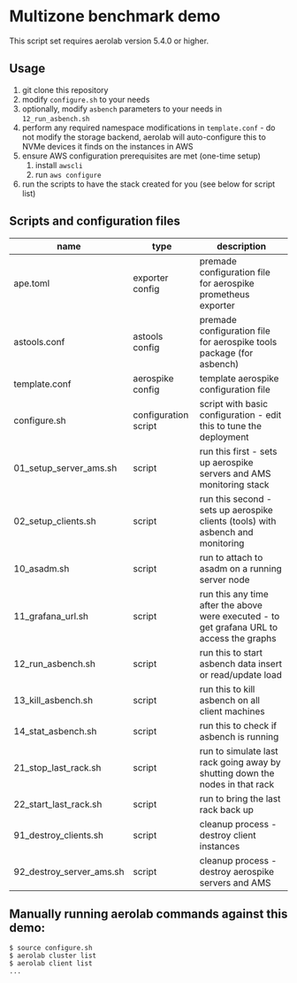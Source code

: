 # Multizone benchmark demo

This script set requires aerolab version 5.4.0 or higher.

## Usage
1. git clone this repository
2. modify `configure.sh` to your needs
3. optionally, modify `asbench` parameters to your needs in `12_run_asbench.sh`
4. perform any required namespace modifications in `template.conf` - do not modify the storage backend, aerolab will auto-configure this to NVMe devices it finds on the instances in AWS
5. ensure AWS configuration prerequisites are met (one-time setup)
   1. install `awscli`
   2. run `aws configure`
6. run the scripts to have the stack created for you (see below for script list)

## Scripts and configuration files

name | type | description
--- | --- | ---
ape.toml | exporter config | premade configuration file for aerospike prometheus exporter
astools.conf | astools config | premade configuration file for aerospike tools package (for asbench)
template.conf | aerospike config | template aerospike configuration file
configure.sh | configuration script | script with basic configuration - edit this to tune the deployment
01_setup_server_ams.sh | script | run this first - sets up aerospike servers and AMS monitoring stack
02_setup_clients.sh | script | run this second - sets up aerospike clients (tools) with asbench and monitoring
10_asadm.sh | script | run to attach to asadm on a running server node
11_grafana_url.sh | script | run this any time after the above were executed - to get grafana URL to access the graphs
12_run_asbench.sh | script | run this to start asbench data insert or read/update load
13_kill_asbench.sh | script | run this to kill asbench on all client machines
14_stat_asbench.sh | script | run this to check if asbench is running
21_stop_last_rack.sh | script | run to simulate last rack going away by shutting down the nodes in that rack
22_start_last_rack.sh | script | run to bring the last rack back up
91_destroy_clients.sh | script | cleanup process - destroy client instances
92_destroy_server_ams.sh | script | cleanup process - destroy aerospike servers and AMS

## Manually running aerolab commands against this demo:

```
$ source configure.sh
$ aerolab cluster list
$ aerolab client list
...
```
